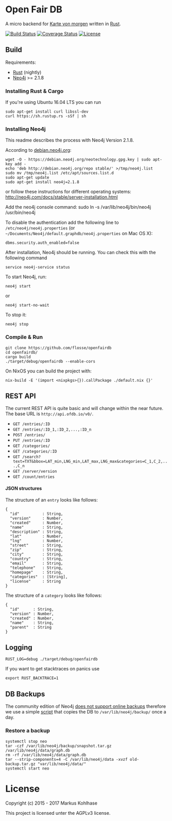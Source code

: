 # Open Fair DB

A micro backend for [Karte von morgen](https://github.com/flosse/kartevonmorgen/)
written in [Rust](http://rustlang.org/).

[![Build Status](https://travis-ci.org/flosse/openfairdb.svg?branch=master)](https://travis-ci.org/flosse/openfairdb)
[![Coverage Status](https://coveralls.io/repos/github/flosse/openfairdb/badge.svg?branch=master)](https://coveralls.io/github/flosse/openfairdb?branch=master)
[![License](https://img.shields.io/badge/license-AGPLv3-blue.svg?style=flat)](https://github.com/flosse/openfairdb/blob/master/LICENSE)

## Build

Requirements:

- [Rust](http://rustlang.org/) (nightly)
- [Neo4j](http://neo4j.com/) >= 2.1.8

### Installing Rust & Cargo

If you're using Ubuntu 16.04 LTS you can run

```
sudo apt-get install curl libssl-dev
curl https://sh.rustup.rs -sSf | sh
```

### Installing Neo4j

This readme describes the process with Neo4j Version 2.1.8.

According to [debian.neo4j.org](http://debian.neo4j.org/):

    wget -O - https://debian.neo4j.org/neotechnology.gpg.key | sudo apt-key add -
    echo 'deb http://debian.neo4j.org/repo stable/' >/tmp/neo4j.list
    sudo mv /tmp/neo4j.list /etc/apt/sources.list.d
    sudo apt-get update
    sudo apt-get install neo4j=2.1.8
    
or follow these instructions for different operating systems: http://neo4j.com/docs/stable/server-installation.html 

Add the neo4j console command: 
    sudo ln -s /var/lib/neo4j/bin/neo4j /usr/bin/neo4j

To disable the authentication add the following line to
`/etc/neo4j/neo4j.properties` (or `~/Documents/Neo4j/default.graphdb/neo4j.properties` on Mac OS X):

    dbms.security.auth_enabled=false


After installation, Neo4j should be running. You can check this with the following command

    service neo4j-service status

To start Neo4j, run:

    neo4j start

or

    neo4j start-no-wait

To stop it:

    neo4j stop


### Compile & Run

```
git clone https://github.com/flosse/openfairdb
cd openfairdb/
cargo build
./target/debug/openfairdb --enable-cors
```

On NixOS you can build the project with:

```
nix-build -E '(import <nixpkgs>{}).callPackage ./default.nix {}'
```

## REST API

The current REST API is quite basic and will change within the near future.
The base URL is `http://api.ofdb.io/v0/`.

-  `GET /entries/:ID`
-  `GET /entries/:ID_1,:ID_2,...,:ID_n`
-  `POST /entries/`
-  `PUT /entries/:ID`
-  `GET /categories/`
-  `GET /categories/:ID`
-  `GET /search?text=TXT&bbox=LAT_min,LNG_min,LAT_max,LNG_max&categories=C_1,C_2,...,C_n`
-  `GET /server/version`
-  `GET /count/entries`

#### JSON structures

The structure of an `entry` looks like follows:

```
{
  "id"          : String,
  "version"     : Number,
  "created"     : Number,
  "name"        : String,
  "description" : String,
  "lat"         : Number,
  "lng"         : Number,
  "street"      : String,
  "zip"         : String,
  "city"        : String,
  "country"     : String,
  "email"       : String,
  "telephone"   : String,
  "homepage"    : String,
  "categories"  : [String],
  "license"     : String
}
```

The structure of a `category` looks like follows:

```
{
  "id"      : String,
  "version" : Number,
  "created" : Number,
  "name"    : String,
  "parent"  : String
}
```

## Logging

    RUST_LOG=debug ./target/debug/openfairdb

If you want to get stacktraces on panics use

    export RUST_BACKTRACE=1

## DB Backups

The community edition of Neo4j
[does not support online backups](https://github.com/flosse/openfairdb/issues/10)
therefore we use a simple
[script](https://github.com/flosse/openfairdb/blob/master/scripts/backup.sh)
that copies the DB to `/var/lib/neo4j/backup/` once a day.

### Restore a backup

    systemctl stop neo
    tar -czf /var/lib/neo4j/backup/snapshot.tar.gz /var/lib/neo4j/data/graph.db
    rm -rf /var/lib/neo4j/data/graph.db
    tar --strip-components=4 -C /var/lib/neo4j/data -xvzf old-backup.tar.gz "var/lib/neo4j/data/"
    systemctl start neo

# License

Copyright (c) 2015 - 2017 Markus Kohlhase

This project is licensed unter the AGPLv3 license.

